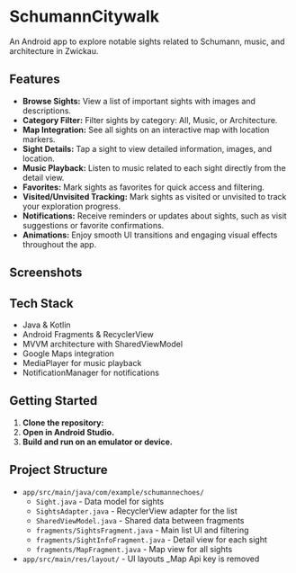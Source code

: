 # SchumannCitywalk

An Android app to explore notable sights related to Schumann, music, and architecture in Zwickau.

## Features

- **Browse Sights:** View a list of important sights with images and descriptions.
- **Category Filter:** Filter sights by category: All, Music, or Architecture.
- **Map Integration:** See all sights on an interactive map with location markers.
- **Sight Details:** Tap a sight to view detailed information, images, and location.
- **Music Playback:** Listen to music related to each sight directly from the detail view.
- **Favorites:** Mark sights as favorites for quick access and filtering.
- **Visited/Unvisited Tracking:** Mark sights as visited or unvisited to track your exploration progress.
- **Notifications:** Receive reminders or updates about sights, such as visit suggestions or favorite confirmations.
- **Animations:** Enjoy smooth UI transitions and engaging visual effects throughout the app.

## Screenshots



## Tech Stack

- Java & Kotlin
- Android Fragments & RecyclerView
- MVVM architecture with SharedViewModel
- Google Maps integration
- MediaPlayer for music playback
- NotificationManager for notifications

## Getting Started

1. **Clone the repository:**
2. **Open in Android Studio.**
3. **Build and run on an emulator or device.**

## Project Structure

- `app/src/main/java/com/example/schumannechoes/`
  - `Sight.java` - Data model for sights
  - `SightsAdapter.java` - RecyclerView adapter for the list
  - `SharedViewModel.java` - Shared data between fragments
  - `fragments/SightsFragment.java` - Main list UI and filtering
  - `fragments/SightInfoFragment.java` - Detail view for each sight
  - `fragments/MapFragment.java` - Map view for all sights
- `app/src/main/res/layout/` - UI layouts
_Map Api key is removed

